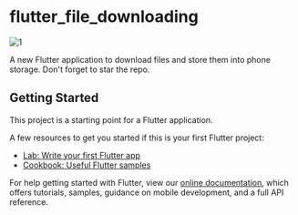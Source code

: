 # flutter_file_downloading

![1](https://user-images.githubusercontent.com/16588377/74441033-23722c00-4e95-11ea-9ab6-54fbd9ebada9.png)

A new Flutter application to download files and store them into phone storage.
Don't forget to star the repo.


## Getting Started

This project is a starting point for a Flutter application.

A few resources to get you started if this is your first Flutter project:

- [Lab: Write your first Flutter app](https://flutter.dev/docs/get-started/codelab)
- [Cookbook: Useful Flutter samples](https://flutter.dev/docs/cookbook)

For help getting started with Flutter, view our
[online documentation](https://flutter.dev/docs), which offers tutorials,
samples, guidance on mobile development, and a full API reference.
